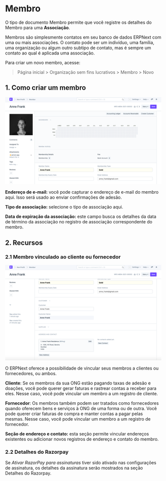 # Membro



O tipo de documento Membro permite que você registre os detalhes do Membro para uma **Associação**.


Membros são simplesmente contatos em seu banco de dados ERPNext com uma ou mais associações. O contato pode ser um indivíduo, uma família, uma organização ou algum outro subtipo de contato, mas é sempre um contato ao qual é aplicada uma associação.


Para criar um novo membro, acesse:


> Página inicial > Organização sem fins lucrativos > Membro > Novo


## 1. Como criar um membro


![Member](/files/member.png)


**Endereço de e-mail:** você pode capturar o endereço de e-mail do membro aqui. Isso será usado ao enviar confirmações de adesão.


**Tipo de associação:** selecione o tipo de associação aqui.


**Data de expiração da associação:** este campo busca os detalhes da data de término da associação no registro de associação correspondente do membro.


## 2. Recursos


### 2.1 Membro vinculado ao cliente ou fornecedor


![Member](/files/member-details.png)


O ERPNext oferece a possibilidade de vincular seus membros a clientes ou fornecedores, ou ambos.


**Cliente**: Se os membros da sua ONG estão pagando taxas de adesão e doações, você pode querer gerar faturas e rastrear contas a receber para eles. Nesse caso, você pode vincular um membro a um registro de cliente.


**Fornecedor**: Os membros também podem ser tratados como fornecedores quando oferecem bens e serviços à ONG de uma forma ou de outra. Você pode querer criar faturas de compra e manter contas a pagar pelas mesmas. Nesse caso, você pode vincular um membro a um registro de fornecedor.


**Seção de endereço e contato:** esta seção permite vincular endereços existentes ou adicionar novos registros de endereço e contato do membro.


### 2.2 Detalhes do Razorpay


Se *Ativar RazorPay para assinaturas* tiver sido ativado nas configurações de assinatura, os detalhes da assinatura serão mostrados na seção Detalhes do Razorpay.



